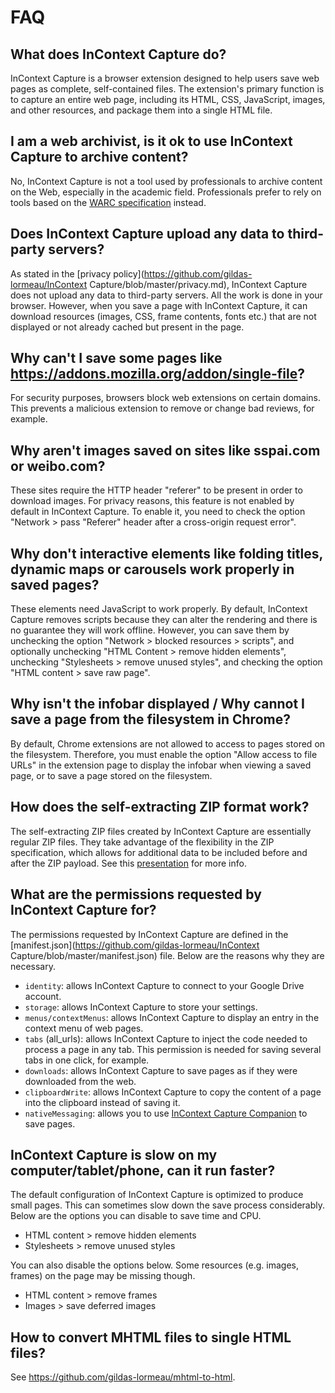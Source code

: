 # FAQ

## What does InContext Capture do?
InContext Capture is a browser extension designed to help users save web pages as complete, self-contained files. The extension's primary function is to capture an entire web page, including its HTML, CSS, JavaScript, images, and other resources, and package them into a single HTML file.

## I am a web archivist, is it ok to use InContext Capture to archive content?
No, InContext Capture is not a tool used by professionals to archive content on the Web, especially in the academic field. Professionals prefer to rely on tools based on the [WARC specification](https://iipc.github.io/warc-specifications/) instead. 

## Does InContext Capture upload any data to third-party servers?
As stated in the [privacy policy](https://github.com/gildas-lormeau/InContext Capture/blob/master/privacy.md), InContext Capture does not upload any data to third-party servers. All the work is done in your browser. However, when you save a page with InContext Capture, it can download resources (images, CSS, frame contents, fonts etc.) that are not displayed or not already cached but present in the page.

## Why can't I save some pages like https://addons.mozilla.org/addon/single-file?
For security purposes, browsers block web extensions on certain domains. This prevents a malicious extension to remove or change bad reviews, for example.

## Why aren't images saved on sites like sspai.com or weibo.com?
These sites require the HTTP header "referer" to be present in order to download images.  For privacy reasons, this feature is not enabled by default in InContext Capture. To enable it, you need to check the option "Network > pass "Referer" header after a cross-origin request error".

## Why don't interactive elements like folding titles, dynamic maps or carousels work properly in saved pages?
These elements need JavaScript to work properly. By default, InContext Capture removes scripts because they can alter the rendering and there is no guarantee they will work offline. However, you can save them by unchecking the option "Network > blocked resources > scripts", and optionally  unchecking "HTML Content > remove hidden elements", unchecking "Stylesheets > remove unused styles", and checking the option "HTML content > save raw page".

## Why isn't the infobar displayed / Why cannot I save a page from the filesystem in Chrome?
By default, Chrome extensions are not allowed to access to pages stored on the filesystem. Therefore, you must enable the option "Allow access to file URLs" in the extension page to display the infobar when viewing a saved page, or to save a page stored on the filesystem.

## How does the self-extracting ZIP format work?
The self-extracting ZIP files created by InContext Capture are essentially regular ZIP files. They take advantage of the flexibility in the ZIP specification, which allows for additional data to be included before and after the ZIP payload. See this [presentation](https://github.com/gildas-lormeau/Polyglot-HTML-ZIP-PNG) for more info.

## What are the permissions requested by InContext Capture for?
The permissions requested by InContext Capture are defined in the [manifest.json](https://github.com/gildas-lormeau/InContext Capture/blob/master/manifest.json) file. Below are the reasons why they are necessary.
 - `identity`: allows InContext Capture to connect to your Google Drive account.
 - `storage`: allows InContext Capture to store your settings.
 - `menus/contextMenus`: allows InContext Capture to display an entry in the context menu of web pages.
 - `tabs` (all_urls): allows InContext Capture to inject the code needed to process a page in any tab. This permission is needed for saving several tabs in one click, for example.
 - `downloads`: allows InContext Capture to save pages as if they were downloaded from the web.
 - `clipboardWrite`: allows InContext Capture to copy the content of a page into the clipboard instead of saving it.
 - `nativeMessaging`: allows you to use [InContext Capture Companion](https://github.com/gildas-lormeau/single-file-companion) to save pages.

## InContext Capture is slow on my computer/tablet/phone, can it run faster?
The default configuration of InContext Capture is optimized to produce small pages. This can sometimes slow down the save process considerably. Below are the options you can disable to save time and CPU.
 - HTML content > remove hidden elements
 - Stylesheets > remove unused styles

You can also disable the options below. Some resources (e.g. images, frames) on the page may be missing though.
 - HTML content > remove frames
 - Images > save deferred images

## How to convert MHTML files to single HTML files?
See https://github.com/gildas-lormeau/mhtml-to-html.
